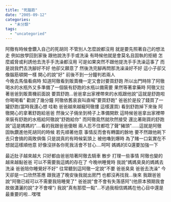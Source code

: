 ```yaml
---
title: "死腦筋"
date: "2005-09-12"
categories: 
  - "未分類"
tags: 
  - "uncategoried"
---
```


阿徹有時候會鑽入自己的死胡同 不管別人怎麼說都沒用 就是要先照著自己的想法走 例如放學回到家後 跟他說洗手手或洗澡 有時候他就是會莫名且固執的拒絕 怎麼威脅或利誘他去洗手手洗澡都沒用 可是如果突然不跟他提洗手手洗澡這事了 而是說我們去洗腳好不好 他卻又願意了 然後洗完腳再問那洗澡澡好不好 這小子卻又像腦筋頓開一樣 開心的說"好" 前後不到一分鐘判若兩人  
今晚去馬偕看病時 知道阿徹看到販賣機一定又會討要買舒跑 所以出門時除了阿徹喝水的水瓶外又多準備了一個裝有舒跑的水瓶以備需要 果然等著拿藥時 阿徹又拉著爸爸到販賣機前面說 要買舒跑...爸爸拿出家裡帶來的水瓶跟他說"這就是舒跑啦 你喝喝看" 勸說了幾分鐘 阿徹依舊哀哀叫直喊"要買舒跑" 爸爸於是投了錢買了一罐舒跑(當時我還心想 哇勒 爸爸越來越寵阿徹摟 這樣還買) 看到舒跑掉下來後 阿徹開心的拿著舒跑給爸爸 然後父子倆坐到椅子上準備開飲 這時候爸爸拿出家裡帶來裝有舒跑的水瓶給阿徹說"舒跑給你" 而阿徹竟然就欣然接受 還比著剛買的舒跑說"這是媽媽的"....看的我跟爸爸傻眼 兩人忍不住都唸了聲"豬頭"......這就是阿徹 固執鑽進他死胡同的時候 若先順著他意 事情反而會有轉圜的餘地 要不然跟他耗下去只會搞的兩敗俱傷 只是說真的有時候氣頭上 被他嚕到爆時 為了賭一口氣實在不想就這樣順他意 好像沒拼各你死我活會不甘心....呵呵 媽媽的EQ還要加強一下

最近肚子越來越大 只好都由爸爸陪著阿徹去騎車 散步 打理一些事情 阿徹也變的越來越黏爸爸 可以不需要我這媽的存在了 今晚哄睡覺時 我說"媽媽臭臭的媽媽去洗澡 爸爸陪你睡覺好不好" 往常聽到這阿徹一定說"不要 爸爸臭臭 爸爸去洗澡" 今天卻是一口欣然答應 跟我道了晚安後我就出房門 也都沒再找我...後來 我跟爸爸說"阿徹已經可以不需要我陪睡覺了" 爸爸說"會不會有失落感阿"(他原本預期我會故做瀟灑的說"才不會哩") 我說"真有那麼一點"...不過我相信媽媽在他心目中還是最重要的啦...嘿嘿
